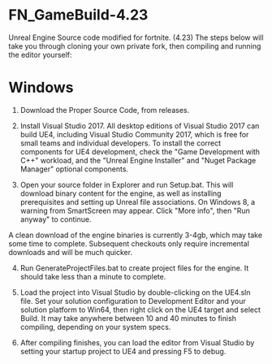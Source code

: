 # FN_GameBuild-4.23
 Unreal Engine Source code modified for fortnite. (4.23)
The steps below will take you through cloning your own private fork, then compiling and running the editor yourself:

# Windows

1. Download the Proper Source Code, from releases.

2. Install Visual Studio 2017. All desktop editions of Visual Studio 2017 can build UE4, including Visual Studio Community 2017, which is free for small teams and individual developers. To install the correct components for UE4 development, check the "Game Development with C++" workload, and the "Unreal Engine Installer" and "Nuget Package Manager" optional components.

3. Open your source folder in Explorer and run Setup.bat. This will download binary content for the engine, as well as installing prerequisites and setting up Unreal file associations. On Windows 8, a warning from SmartScreen may appear. Click "More info", then "Run anyway" to continue.

A clean download of the engine binaries is currently 3-4gb, which may take some time to complete. Subsequent checkouts only require incremental downloads and will be much quicker.

4. Run GenerateProjectFiles.bat to create project files for the engine. It should take less than a minute to complete.

5. Load the project into Visual Studio by double-clicking on the UE4.sln file. Set your solution configuration to Development Editor and your solution platform to Win64, then right click on the UE4 target and select Build. It may take anywhere between 10 and 40 minutes to finish compiling, depending on your system specs.

6. After compiling finishes, you can load the editor from Visual Studio by setting your startup project to UE4 and pressing F5 to debug.
